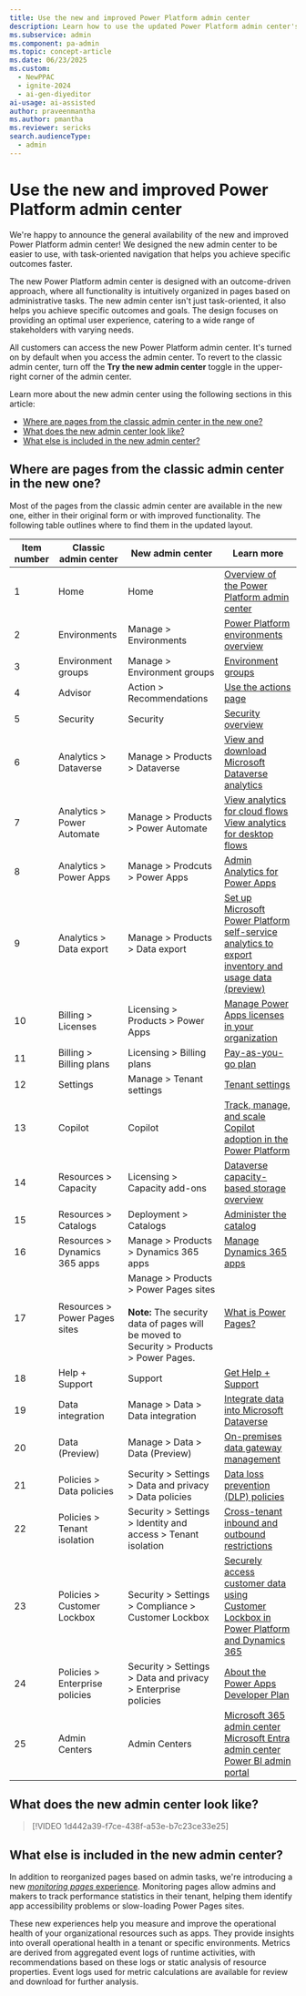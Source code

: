 ```yaml
---
title: Use the new and improved Power Platform admin center
description: Learn how to use the updated Power Platform admin center's new UI and features for effective administration and monitoring.
ms.subservice: admin
ms.component: pa-admin
ms.topic: concept-article
ms.date: 06/23/2025
ms.custom: 
  - NewPPAC
  - ignite-2024
  - ai-gen-diyeditor
ai-usage: ai-assisted
author: praveenmantha
ms.author: pmantha
ms.reviewer: sericks
search.audienceType: 
  - admin
---
```


# Use the new and improved Power Platform admin center 

We're happy to announce the general availability of the new and improved Power Platform admin center! We designed the new admin center to be easier to use, with task-oriented navigation that helps you achieve specific outcomes faster.

The new Power Platform admin center is designed with an outcome-driven approach, where all functionality is intuitively organized in pages based on administrative tasks. The new admin center isn't just task-oriented, it also helps you achieve specific outcomes and goals. The design focuses on providing an optimal user experience, catering to a wide range of stakeholders with varying needs.

All customers can access the new Power Platform admin center. It's turned on by default when you access the admin center. To revert to the classic admin center, turn off the **Try the new admin center** toggle in the upper-right corner of the admin center.

Learn more about the new admin center using the following sections in this article:

- [Where are pages from the classic admin center in the new one?](#where-are-pages-from-the-classic-admin-center-in-the-new-one)
- [What does the new admin center look like?](#what-does-the-new-admin-center-look-like)
- [What else is included in the new admin center?](#what-else-is-included-in-the-new-admin-center)

## Where are pages from the classic admin center in the new one?  

Most of the pages from the classic admin center are available in the new one, either in their original form or with improved functionality. The following table outlines where to find them in the updated layout.

| Item number | Classic admin center | New admin center | Learn more |
| ------------| -------------------- | -----------------|--------------|
| 1           | Home                 | Home             | [Overview of the Power Platform admin center](admin-documentation.md) |
| 2           | Environments         | Manage > Environments | [Power Platform environments overview](environments-overview.md)|
| 3           | Environment groups   | Manage > Environment groups | [Environment groups](environment-groups.md)   |
| 4           | Advisor              | Action > Recommendations | [Use the actions page](power-platform-advisor.md)   |
| 5           | Security             | Security         | [Security overview](security/security-overview.md)   |
| 6           | Analytics > Dataverse       | Manage > Products > Dataverse | [View and download Microsoft Dataverse analytics](analytics-common-data-service.md) |
| 7           | Analytics > Power Automate | Manage > Products > Power Automate | [View analytics for cloud flows](analytics-flow.md)<br>[View analytics for desktop flows](analytics-ui-flow.md)  |
| 8           | Analytics > Power Apps| Manage > Prodcuts > Power Apps |[Admin Analytics for Power Apps](analytics-powerapps.md)|
| 9           | Analytics > Data export | Manage  > Products > Data export |[Set up Microsoft Power Platform self-service analytics to export inventory and usage data (preview)](self-service-analytics.md)    |
| 10          | Billing > Licenses   | Licensing > Products > Power Apps | [Manage Power Apps licenses in your organization](signup-question-and-answer.md)    |
| 11          | Billing > Billing plans      | Licensing > Billing plans | [Pay-as-you-go plan](pay-as-you-go-overview.md)  |
| 12          | Settings             | Manage > Tenant settings | [Tenant settings](tenant-settings.md)   |
| 13          | Copilot              | Copilot          |[Track, manage, and scale Copilot adoption in the Power Platform](copilot/copilot-hub.md)    |
| 14          | Resources > Capacity | Licensing > Capacity add-ons |[Dataverse capacity-based storage overview](whats-new-storage.md)     |
| 15          | Resources > Catalogs | Deployment > Catalogs |[Administer the catalog](administer-catalog.md)   |
| 16          | Resources > Dynamics 365 apps | Manage > Products > Dynamics 365 apps | [Manage Dynamics 365 apps](manage-apps.md)  |
| 17          | Resources > Power Pages sites | Manage > Products > Power Pages sites<br><br>**Note:** The security data of pages will be moved to Security > Products > Power Pages. | [What is Power Pages?](/power-pages/introduction)  |
| 18          | Help + Support       | Support         | [Get Help + Support](get-help-support.md) |
| 19          | Data integration     | Manage > Data > Data integration  | [Integrate data into Microsoft Dataverse](data-integrator.md) |
| 20          | Data (Preview)       | Manage > Data > Data (Preview) |  [On-premises data gateway management](onpremises-data-gateway-management.md) |
| 21          | Policies > Data policies | Security > Settings > Data and privacy > Data policies | [Data loss prevention (DLP) policies](wp-data-loss-prevention.md)    |
| 22          | Policies > Tenant isolation | Security > Settings > Identity and access > Tenant isolation | [Cross-tenant inbound and outbound restrictions](cross-tenant-restrictions.md)   |
| 23          | Policies > Customer Lockbox | Security > Settings > Compliance > Customer Lockbox | [Securely access customer data using Customer Lockbox in Power Platform and Dynamics 365](about-lockbox.md)   |
| 24          | Policies > Enterprise policies | Security > Settings > Data and privacy > Enterprise policies |[About the Power Apps Developer Plan](../developer/plan.md)    |
| 25          | Admin Centers        | Admin Centers   | [Microsoft 365 admin center](https://admin.microsoft.com/Adminportal/Home#/homepage)<br>[Microsoft Entra admin center](https://entra.microsoft.com/#home)<br>[Power BI admin portal](https://dxt.powerbi.com/admin-portal/capacities?experience=power-bi)|

## What does the new admin center look like?

 > [!VIDEO 1d442a39-f7ce-438f-a53e-b7c23ce33e25]

## What else is included in the new admin center?

In addition to reorganized pages based on admin tasks, we're introducing a new [*monitoring pages* experience](monitoring/monitoring-overview.md). Monitoring pages allow admins and makers to track performance statistics in their tenant, helping them identify app accessibility problems or slow-loading Power Pages sites.  

These new experiences help you measure and improve the operational health of your organizational resources such as apps. They provide insights into overall operational health in a tenant or specific environments. Metrics are derived from aggregated event logs of runtime activities, with recommendations based on these logs or static analysis of resource properties. Event logs used for metric calculations are available for review and download for further analysis.
